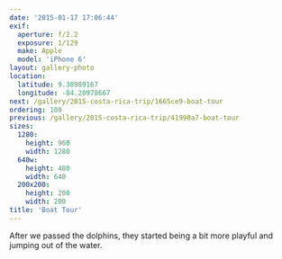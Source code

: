 ```yaml
---
date: '2015-01-17 17:06:44'
exif:
  aperture: f/2.2
  exposure: 1/129
  make: Apple
  model: 'iPhone 6'
layout: gallery-photo
location:
  latitude: 9.38989167
  longitude: -84.20978667
next: /gallery/2015-costa-rica-trip/1665ce9-boat-tour
ordering: 109
previous: /gallery/2015-costa-rica-trip/41990a7-boat-tour
sizes:
  1280:
    height: 960
    width: 1280
  640w:
    height: 480
    width: 640
  200x200:
    height: 200
    width: 200
title: 'Boat Tour'
---
```


After we passed the dolphins, they started being a bit more playful and jumping out of the water.
